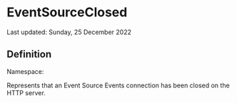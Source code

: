 #  EventSourceClosed
Last updated: Sunday, 25 December 2022

## Definition
Namespace: 

Represents that an Event Source Events connection has been closed on the HTTP server.


